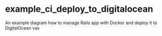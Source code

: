 # example_ci_deploy_to_digitalocean
An example diagram how to manage Rails app with Docker and deploy it to DigitalOcean vas
